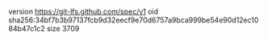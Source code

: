 version https://git-lfs.github.com/spec/v1
oid sha256:34bf7b3b97137fcb9d32eecf9e70d6757a9bca999be54e90d12ec1084b47c1c2
size 3709
